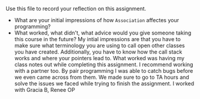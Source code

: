 Use this file to record your reflection on this assignment.

- What are your initial impressions of how `Association` affectes your programming?
- What worked, what didn't, what advice would you give someone taking this course in the future?
My intial impressions are that you have to make sure what terminology you are using to call open other classes you have created. Additionally, you have to know how the call stack works and where your pointers lead to. What worked was having my class notes out while completing this assignment. I recommend working with a partner too. By pair programming I was able to catch bugs before we even came across from them. We made sure to go to TA hours and solve the issues we faced while trying to finish the assignment. 
I worked with Gracia B, Renee OP
